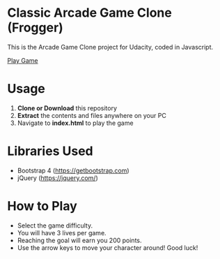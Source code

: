# Classic Arcade Game Clone (Frogger)
This is the Arcade Game Clone project for Udacity, coded in Javascript.

[Play Game](https://umbreonhugs.github.io/arcade-game-clone/)

# Usage
1. **Clone or Download** this repository 
2. **Extract** the contents and files anywhere on your PC
3. Navigate to **index.html** to play the game

# Libraries Used
* Bootstrap 4 (https://getbootstrap.com)
* jQuery (https://jquery.com/)

# How to Play
* Select the game difficulty.
* You will have 3 lives per game.
* Reaching the goal will earn you 200 points.
* Use the arrow keys to move your character around! Good luck!
